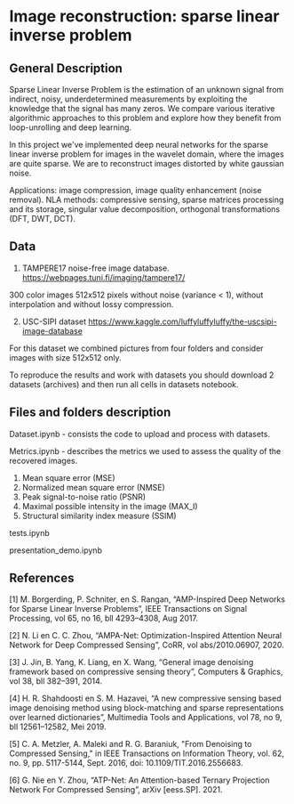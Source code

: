 # Image reconstruction: sparse linear inverse problem

## General Description

Sparse Linear Inverse Problem is the estimation of an unknown signal from indirect, noisy, underdetermined measurements by exploiting the knowledge that the signal has many zeros. We compare various iterative algorithmic approaches to this problem and explore how they benefit from loop-unrolling and deep learning.

In this project we've implemented deep neural networks for the sparse linear inverse problem for images in the wavelet domain, where the images are quite sparse. We are to reconstruct images distorted by white gaussian noise.

Applications: image compression, image quality enhancement (noise removal).
NLA methods: compressive sensing, sparse matrices processing and its storage, singular value decomposition, orthogonal transformations (DFT, DWT, DCT). 

## Data

1) TAMPERE17 noise-free image database.
https://webpages.tuni.fi/imaging/tampere17/

300 color images 512x512 pixels without noise (variance < 1), without interpolation and without lossy compression.

2) USC-SIPI dataset 
https://www.kaggle.com/luffyluffyluffy/the-uscsipi-image-database

For this dataset we combined pictures from four folders and consider images with size 512x512 only.

To reproduce the results and work with datasets you should download 2 datasets (archives) and then run all cells in datasets notebook.

## Files and folders description

Dataset.ipynb - consists the code to upload and process with datasets.

Metrics.ipynb - describes the metrics we used to assess the quality of the recovered images.

1) Mean square error (MSE)
2) Normalized mean square error (NMSE)
3) Peak signal-to-noise ratio (PSNR)
4) Maximal possible intensity in the image (MAX_I)
5) Structural similarity index measure (SSIM)

tests.ipynb 

presentation_demo.ipynb 



## References

[1] M. Borgerding, P. Schniter, en S. Rangan, “AMP-Inspired Deep Networks for Sparse Linear Inverse Problems”, IEEE Transactions on Signal Processing, vol 65, no 16, bll 4293–4308, Aug 2017.

[2] N. Li en C. C. Zhou, “AMPA-Net: Optimization-Inspired Attention Neural Network for Deep Compressed Sensing”, CoRR, vol abs/2010.06907, 2020.

[3]  J. Jin, B. Yang, K. Liang, en X. Wang, “General image denoising framework based on compressive sensing theory”, Computers & Graphics, vol 38, bll 382–391, 2014.

[4] H. R. Shahdoosti en S. M. Hazavei, “A new compressive sensing based image denoising method using block-matching and sparse representations over learned dictionaries”, Multimedia Tools and Applications, vol 78, no 9, bll 12561–12582, Mei 2019.

[5] C. A. Metzler, A. Maleki and R. G. Baraniuk, "From Denoising to Compressed Sensing," in IEEE Transactions on Information Theory, vol. 62, no. 9, pp. 5117-5144, Sept. 2016, doi: 10.1109/TIT.2016.2556683.

[6] G. Nie en Y. Zhou, “ATP-Net: An Attention-based Ternary Projection Network For Compressed Sensing”, arXiv [eess.SP]. 2021.

